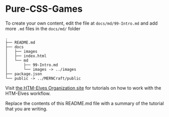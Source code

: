 # Pure-CSS-Games #

To create your own content, edit the file at `docs/md/99-Intro.md` and add more `.md` files in the `docs/md/` folder
```
.
├── README.md
├── docs
│   ├── images
│   ├── index.html
│   └── md
│       ├── 99-Intro.md
│       └── images -> ../images
├── package.json
└── public -> ../MERNCraft/public
```

Visit [the HTM-Elves Organization site](https://HTM-Elves.github.io) for tutorials on how to work with the HTM-Elves workflow.

Replace the contents of this README.md file with a summary of the tutorial that you are writing.
